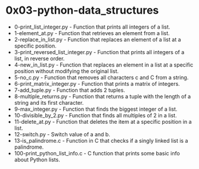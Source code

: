 # 0x03-python-data_structures

* 0-print_list_integer.py - Function that prints all integers of a list.
* 1-element_at.py - Function that retrieves an element from a list.
* 2-replace_in_list.py - Function that replaces an element of a list at a specific position.
* 3-print_reversed_list_integer.py - Function that prints all integers of a list, in reverse order.
* 4-new_in_list.py - Function that replaces an element in a list at a specific position without modifying the original list.
* 5-no_c.py - Function that removes all characters c and C from a string.
* 6-print_matrix_integer.py - Function that prints a matrix of integers.
* 7-add_tuple.py - Function that adds 2 tuples.
* 8-multiple_returns.py - Function that returns a tuple with the length of a string and its first character.
* 9-max_integer.py - Function that finds the biggest integer of a list.
* 10-divisible_by_2.py - Function that finds all multiples of 2 in a list.
* 11-delete_at.py - Function that deletes the item at a specific position in a list.
* 12-switch.py - Switch value of a and b.
* 13-is_palindrome.c - Function in C that checks if a singly linked list is a palindrome.
* 100-print_python_list_info.c - C function that prints some basic info about Python lists.
